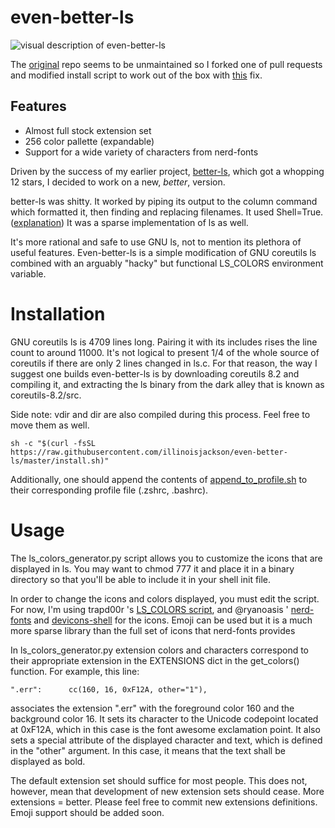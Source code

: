 # even-better-ls

![visual description of even-better-ls](http://imgur.com/H0sLGFX.png)

The [original](https://github.com/mnurzia/even-better-ls) repo seems to be unmaintained so I forked one of pull requests and modified install script to work out of the box with [this](https://github.com/mnurzia/even-better-ls/pull/32) fix.

## Features

- Almost full stock extension set
- 256 color pallette (expandable)
- Support for a wide variety of characters from nerd-fonts

Driven by the success of my earlier project, [better-ls](https://github.com/illinoisjackson/better-ls/), which got a whopping 12 stars, I decided to work on a new, *better*, version.

better-ls was shitty. It worked by piping its output to the column command which formatted it, then finding and replacing filenames. It used Shell=True. ([explanation](https://stackoverflow.com/questions/3172470/actual-meaning-of-shell-true-in-subprocess)) It was a sparse implementation of ls as well.

It's more rational and safe to use GNU ls, not to mention its plethora of useful features. Even-better-ls is a simple modification of GNU coreutils ls combined with an arguably "hacky" but functional LS_COLORS environment variable.

# Installation

GNU coreutils ls is 4709 lines long. Pairing it with its includes rises the line count to around 11000. It's not logical to present 1/4 of the whole source of coreutils if there are only 2 lines changed in ls.c. For that reason, the way I suggest one builds even-better-ls is by downloading coreutils 8.2 and compiling it, and extracting the ls binary from the dark alley that is known as coreutils-8.2/src.

Side note: vdir and dir are also compiled during this process. Feel free to move them as well.

```
sh -c "$(curl -fsSL https://raw.githubusercontent.com/illinoisjackson/even-better-ls/master/install.sh)"
```

Additionally, one should append the contents of [append_to_profile.sh](https://raw.githubusercontent.com/illinoisjackson/even-better-ls/master/append_to_profile.sh) to their corresponding profile file (.zshrc, .bashrc).

# Usage

The ls_colors_generator.py script allows you to customize the icons that are displayed in ls. You may want to chmod 777 it and place it in a binary directory so that you'll be able to include it in your shell init file.

In order to change the icons and colors displayed, you must edit the script. For now, I'm using trapd00r 's [LS_COLORS script](https://github.com/trapd00r/LS_COLORS), and @ryanoasis ' [nerd-fonts](http://www.github.com/ryanoasis/nerd-fonts) and [devicons-shell](http://www.github.com/ryanoasis/devicons-shell) for the icons. Emoji can be used but it is a much more sparse library than the full set of icons that nerd-fonts provides

In ls_colors_generator.py extension colors and characters correspond to their appropriate extension in the EXTENSIONS dict in the get_colors() function. For example, this line:

```".err":		cc(160, 16, 0xF12A, other="1"),```

associates the extension ".err" with the foreground color 160 and the background color 16. It sets its character to the Unicode codepoint located at 0xF12A, which in this case is the font awesome exclamation point. It also sets a special attribute of the displayed character and text, which is defined in the "other" argument. In this case, it means that the text shall be displayed as bold.

The default extension set should suffice for most people. This does not, however, mean that development of new extension sets should cease. More extensions = better. Please feel free to commit new extensions definitions. Emoji support should be added soon.
